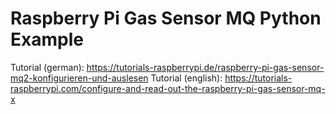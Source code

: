 Raspberry Pi Gas Sensor MQ Python Example
================

Tutorial (german): https://tutorials-raspberrypi.de/raspberry-pi-gas-sensor-mq2-konfigurieren-und-auslesen
Tutorial (english): https://tutorials-raspberrypi.com/configure-and-read-out-the-raspberry-pi-gas-sensor-mq-x
